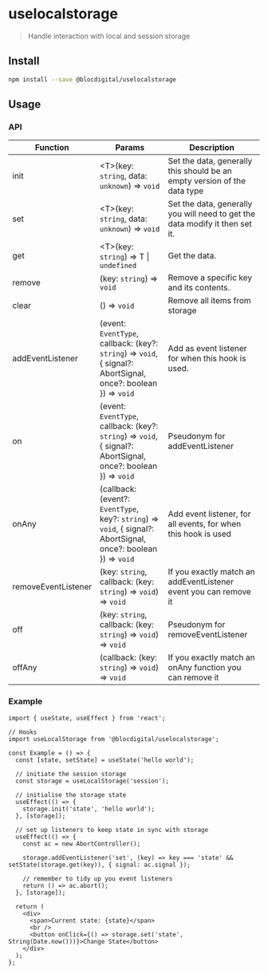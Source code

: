 # uselocalstorage

> Handle interaction with local and session storage

## Install

```bash
npm install --save @blocdigital/uselocalstorage
```

## Usage

### API

| Function            | Params                                                                                                          | Description                                                                  |
| ------------------- | --------------------------------------------------------------------------------------------------------------- | ---------------------------------------------------------------------------- |
| init                | \<T\>(key: `string`, data: `unknown`) => `void`                                                                 | Set the data, generally this should be an empty version of the data type     |
| set                 | \<T\>(key: `string`, data: `unknown`) => `void`                                                                 | Set the data, generally you will need to get the data modify it then set it. |
| get                 | \<T\>(key: `string`) => T \| `undefined`                                                                        | Get the data.                                                                |
| remove              | (key: `string`) => `void`                                                                                       | Remove a specific key and its contents.                                      |
| clear               | () => `void`                                                                                                    | Remove all items from storage                                                |
| addEventListener    | (event: `EventType`, callback: (key?: `string`) => `void`, { signal?: AbortSignal, once?: boolean }) => `void`  | Add as event listener for when this hook is used.                            |
| on                  | (event: `EventType`, callback: (key?: `string`) => `void`, { signal?: AbortSignal, once?: boolean }) => `void`  | Pseudonym for addEventListener                                               |
| onAny               | (callback: (event?: `EventType`, key?: `string`) => `void`, { signal?: AbortSignal, once?: boolean }) => `void` | Add event listener, for all events, for when this hook is used               |
| removeEventListener | (key: `string`, callback: (key: `string`) => `void`) => `void`                                                  | If you exactly match an addEventListener event you can remove it             |
| off                 | (key: `string`, callback: (key: `string`) => `void`) => `void`                                                  | Pseudonym for removeEventListener                                            |
| offAny              | (callback: (key: `string`) => `void`) => `void`                                                                 | If you exactly match an onAny function you can remove it                     |

### Example

```tsx
import { useState, useEffect } from 'react';

// Hooks
import useLocalStorage from '@blocdigital/uselocalstorage';

const Example = () => {
  const [state, setState] = useState('hello world');

  // initiate the session storage
  const storage = useLocalStorage('session');

  // initialise the storage state
  useEffect(() => {
    storage.init('state', 'hello world');
  }, [storage]);

  // set up listeners to keep state in sync with storage
  useEffect(() => {
    const ac = new AbortController();

    storage.addEventListener('set', (key) => key === 'state' && setState(storage.get(key)), { signal: ac.signal });

    // remember to tidy up you event listeners
    return () => ac.abort();
  }, [storage]);

  return (
    <div>
      <span>Current state: {state}</span>
      <br />
      <button onClick={() => storage.set('state', String(Date.now()))}>Change State</button>
    </div>
  );
};
```
